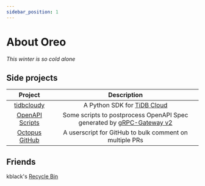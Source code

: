 ```yaml
---
sidebar_position: 1
---
```


# About Oreo

*This winter is so cold alone*

## Side projects

| Project | Description |
| :---: | :---: |
| [tidbcloudy](https://github.com/Oreoxmt/tidbcloudy) | A Python SDK for [TiDB Cloud](https://tidb.cloud.com) |
| [OpenAPI Scripts](https://github.com/Oreoxmt/openapi-scripts) | Some scripts to postprocess OpenAPI Spec generated by [gRPC-Gateway v2](https://grpc-ecosystem.github.io/grpc-gateway/) |
| [Octopus GitHub](https://github.com/Oreoxmt/octopus-github) | A userscript for GitHub to bulk comment on multiple PRs |

## Friends

kblack's [Recycle Bin](https://blog.i64d.com)
